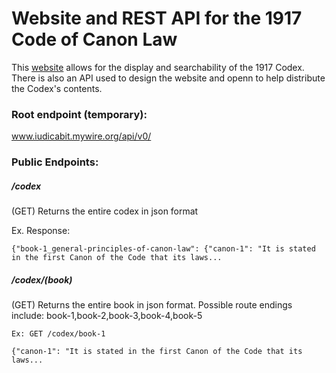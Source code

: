 # Website and REST API for the 1917 Code of Canon Law

This [website](http://iudicabit.mywire.org) allows for the display and searchability of the 1917 Codex. There is also an API used to design the website and openn to help distribute the Codex's contents.


### Root endpoint (temporary):

www.iudicabit.mywire.org/api/v0/

### Public Endpoints:

##### /codex

(GET) Returns the entire codex in json format

Ex. Response:

```
{"book-1_general-principles-of-canon-law": {"canon-1": "It is stated in the first Canon of the Code that its laws...
```

##### /codex/(book)

(GET) Returns the entire book in json format. Possible route endings include: book-1,book-2,book-3,book-4,book-5

```
Ex: GET /codex/book-1
```
```
{"canon-1": "It is stated in the first Canon of the Code that its laws...
```
